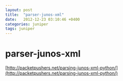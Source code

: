 ```yaml
---
layout: post
title:  "parser-junos-xml"
date:   2012-12-23 03:10:46 +0400
categories: juniper
tags: juniper
---
```


# parser-junos-xml
[http://packetpushers.net/parsing-junos-xml-python/](http://packetpushers.net/parsing-junos-xml-python/)
